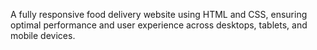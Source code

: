 A fully responsive food delivery website using HTML and CSS, ensuring optimal performance
and user experience across desktops, tablets, and mobile devices.
